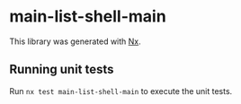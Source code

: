 # main-list-shell-main

This library was generated with [Nx](https://nx.dev).

## Running unit tests

Run `nx test main-list-shell-main` to execute the unit tests.
